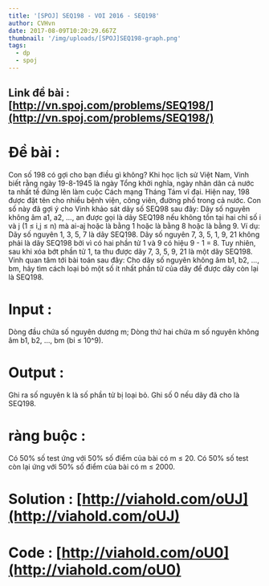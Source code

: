 ```yaml
---
title: '[SPOJ] SEQ198 - VOI 2016 - SEQ198'
author: CVHvn
date: 2017-08-09T10:20:29.667Z
thumbnail: '/img/uploads/[SPOJ]SEQ198-graph.png'
tags:
  - dp
  - spoj
---
```

## Link đề bài : [http://vn.spoj.com/problems/SEQ198/](http://vn.spoj.com/problems/SEQ198/)

# Đề bài :
Con số 198 có gợi cho bạn điều gì không? Khi học lịch sử Việt Nam, Vinh biết rằng ngày 19-8-1945 là ngày Tổng khởi nghĩa, ngày nhân dân cả nước ta nhất tề đứng lên làm cuộc Cách mạng Tháng Tám vĩ đại. Hiện nay, 198 được đặt tên cho nhiều bệnh viện, công viên, đường phố trong cả nước. Con số này đã gợi ý cho Vinh khảo sát dãy số SEQ98 sau đây: Dãy số nguyên không âm a1, a2, ..., an được gọi là dãy SEQ198 nếu không tồn tại hai chỉ số i và j (1 ≤ i,j ≤ n) mà ai-aj hoặc là bằng 1 hoặc là bằng 8 hoặc là bằng 9.
Ví dụ:
Dãy số nguyên 1, 3, 5, 7 là dãy SEQ198.
Dãy số nguyên 7, 3, 5, 1, 9, 21 không phải là dãy SEQ198 bởi vì có hai phần tử 1 và 9 có hiệu 9 - 1 = 8. Tuy nhiên, sau khi xóa bớt phần tử 1, ta thu được dãy 7, 3, 5, 9, 21 là một dãy SEQ198.
Vinh quan tâm tới bài toán sau đây: Cho dãy số nguyên không âm b1, b2, ..., bm, hãy tìm cách loại bỏ một số ít nhất phần tử của dãy để được dãy còn lại là SEQ198.

# Input :
Dòng đầu chứa số nguyên dương m;
Dòng thứ hai chứa m số nguyên không âm b1, b2, ..., bm (bi ≤ 10^9).

# Output :
Ghi ra số nguyên k là số phần tử bị loại bỏ. Ghi số 0 nếu dãy đã cho là SEQ198.

# ràng buộc :
Có 50% số test ứng với 50% số điểm của bài có m ≤ 20.
Có 50% số test còn lại ứng với 50% số điểm của bài có m ≤ 2000.

# Solution : [http://viahold.com/oUJ](http://viahold.com/oUJ)
# Code : [http://viahold.com/oU0](http://viahold.com/oU0)
